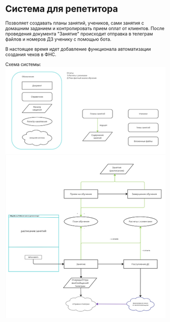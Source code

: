 # Система для репетитора
Позволяет создавать планы занятий, учеников, сами занятия с домашним заданием и контролировать прием оплат от клиентов. 
После проведения документа "Занятие" происходит отправка в телеграм файлов и номеров ДЗ ученику с помощью бота.

В настоящее время идет добавление функционала автоматизации создания чеков в ФНС. 

Схема системы:
![Screen](https://github.com/ariakor/tutor/blob/b38a6b55f31690f655be4c5872b6bd34ceeb2f32/img/Untitled%20-%20Frame%203.jpg)
![Screen](https://github.com/ariakor/tutor/blob/a3c151b76efddee11a18522f732f4f81f2800c66/img/Frame2.jpg)


